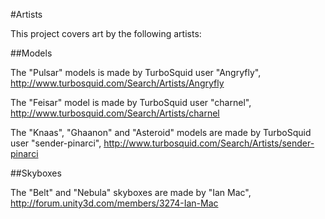 #Artists

This project covers art by the following artists:


##Models

The "Pulsar" models is made by TurboSquid user "Angryfly", http://www.turbosquid.com/Search/Artists/Angryfly

The "Feisar" model is made by TurboSquid user "charnel", http://www.turbosquid.com/Search/Artists/charnel

The "Knaas", "Ghaanon" and "Asteroid" models are made by TurboSquid user "sender-pinarci", http://www.turbosquid.com/Search/Artists/sender-pinarci


##Skyboxes

The "Belt" and "Nebula" skyboxes are made by "Ian Mac", http://forum.unity3d.com/members/3274-Ian-Mac

